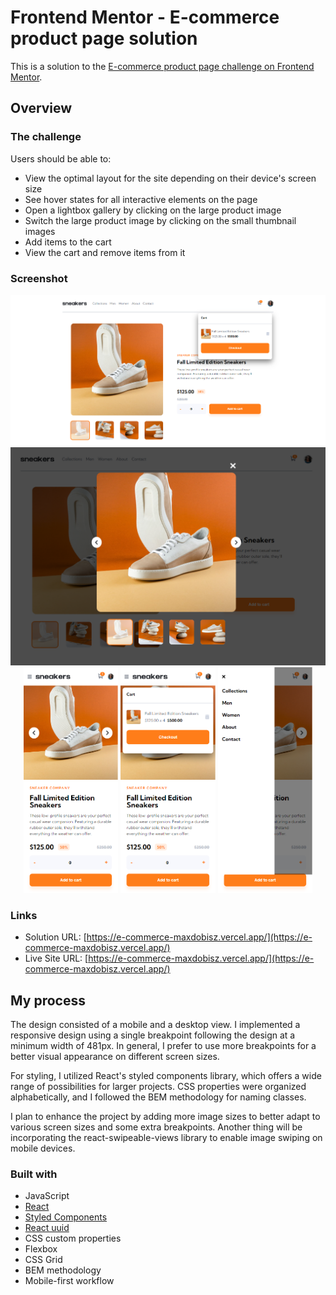 # Frontend Mentor - E-commerce product page solution

This is a solution to the [E-commerce product page challenge on Frontend Mentor](https://www.frontendmentor.io/challenges/ecommerce-product-page-UPsZ9MJp6). 

## Overview

### The challenge

Users should be able to:

- View the optimal layout for the site depending on their device's screen size
- See hover states for all interactive elements on the page
- Open a lightbox gallery by clicking on the large product image
- Switch the large product image by clicking on the small thumbnail images
- Add items to the cart
- View the cart and remove items from it

### Screenshot
<div align="center">
  <img src="./public/screenshots/screenshot-dt.png">
  <img src="./public/screenshots/screenshot-slider.png">
  <img src="./public/screenshots/screenshot-mob.png" style="width: 30%">
  <img src="./public/screenshots/screenshot-mob-crtact.png" style="width: 30%">
  <img src="./public/screenshots/screenshot-mob-sldact.png" style="width: 30%">
</div>

### Links

- Solution URL: [https://e-commerce-maxdobisz.vercel.app/](https://e-commerce-maxdobisz.vercel.app/)
- Live Site URL: [https://e-commerce-maxdobisz.vercel.app/](https://e-commerce-maxdobisz.vercel.app/)

## My process
The design consisted of a mobile and a desktop view. I implemented a responsive design using a single breakpoint following the design at a minimum width of 481px. In general, I prefer to use more breakpoints for a better visual appearance on different screen sizes.

For styling, I utilized React's styled components library, which offers a wide range of possibilities for larger projects. CSS properties were organized alphabetically, and I followed the BEM methodology for naming classes.

I plan to enhance the project by adding more image sizes to better adapt to various screen sizes and some extra breakpoints.  Another thing will be incorporating the react-swipeable-views library to enable image swiping on mobile devices.

### Built with
- JavaScript
- [React](https://reactjs.org/)
- [Styled Components](https://styled-components.com/)
- [React uuid](https://www.npmjs.com/package/react-uuid)
- CSS custom properties
- Flexbox
- CSS Grid
- BEM methodology
- Mobile-first workflow


